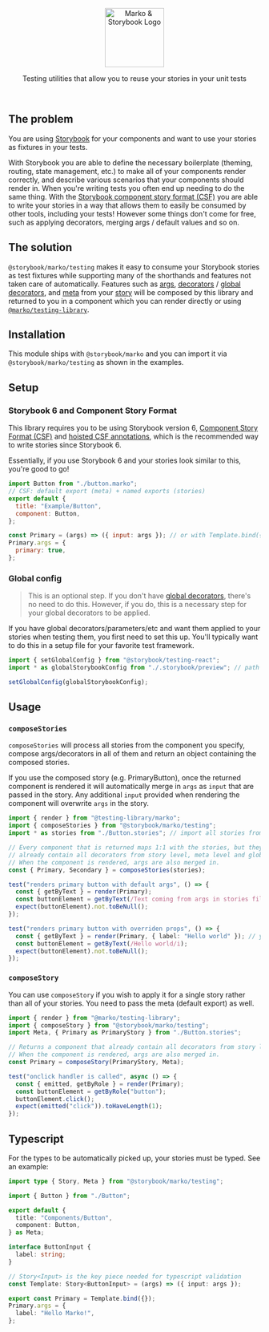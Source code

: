 <p align="center">
  <img src="https://user-images.githubusercontent.com/4985201/120356895-ad781b00-c2b9-11eb-94dc-2eacc348819b.png" alt="Marko & Storybook Logo" height="118"/>
</p>

<p align="center">Testing utilities that allow you to reuse your stories in your unit tests</p>

<br/>

## The problem

You are using [Storybook](https://storybook.js.org/) for your components and want to use your stories as fixtures in your tests.

With Storybook you are able to define the necessary boilerplate (theming, routing, state management, etc.) to make all of your components render correctly, and describe various scenarios that your components should render in. When you're writing tests you often end up needing to do the same thing. With the [Storybook component story format (CSF)](https://storybook.js.org/docs/marko/api/csf) you are able to write your stories in a way that allows them to easily be consumed by other tools, including your tests! However some things don't come for free, such as applying decorators, merging args / default values and so on.

## The solution

`@storybook/marko/testing` makes it easy to consume your Storybook stories as test fixtures while supporting many of the shorthands and features not taken care of automatically. Features such as [args](https://storybook.js.org/docs/marko/writing-stories/args), [decorators](https://storybook.js.org/docs/marko/writing-stories/decorators) / [global decorators](https://storybook.js.org/docs/marko/writing-stories/decorators#global-decorators), and [meta](https://storybook.js.org/docs/marko/api/csf#default-export) from your [story](https://storybook.js.org/docs/marko/api/csf#named-story-exports) will be composed by this library and returned to you in a component which you can render directly or using [`@marko/testing-library`](https://github.com/marko-js/testing-libraryhttps://github.com/marko-js/testing-library).

## Installation

This module ships with `@storybook/marko` and you can import it via `@storybook/marko/testing` as shown in the examples.

## Setup

### Storybook 6 and Component Story Format

This library requires you to be using Storybook version 6, [Component Story Format (CSF)](https://storybook.js.org/docs/marko/api/csf) and [hoisted CSF annotations](https://github.com/storybookjs/storybook/blob/next/MIGRATION.md#hoisted-csf-annotations), which is the recommended way to write stories since Storybook 6.

Essentially, if you use Storybook 6 and your stories look similar to this, you're good to go!

```js
import Button from "./button.marko";
// CSF: default export (meta) + named exports (stories)
export default {
  title: "Example/Button",
  component: Button,
};

const Primary = (args) => ({ input: args }); // or with Template.bind({})
Primary.args = {
  primary: true,
};
```

### Global config

> This is an optional step. If you don't have [global decorators](https://storybook.js.org/docs/marko/writing-stories/decorators#global-decorators), there's no need to do this. However, if you do, this is a necessary step for your global decorators to be applied.

If you have global decorators/parameters/etc and want them applied to your stories when testing them, you first need to set this up. You'll typically want to do this in a setup file for your favorite test framework.

```ts
import { setGlobalConfig } from "@storybook/testing-react";
import * as globalStorybookConfig from "./.storybook/preview"; // path of your preview.js file

setGlobalConfig(globalStorybookConfig);
```

## Usage

### `composeStories`

`composeStories` will process all stories from the component you specify, compose args/decorators in all of them and return an object containing the composed stories.

If you use the composed story (e.g. PrimaryButton), once the returned component is rendered it will automatically merge in `args` as `input` that are passed in the story. Any additional `input` provided when rendering the component will overwrite `args` in the story.

```ts
import { render } from "@testing-library/marko";
import { composeStories } from "@storybook/marko/testing";
import * as stories from "./Button.stories"; // import all stories from the stories file

// Every component that is returned maps 1:1 with the stories, but they
// already contain all decorators from story level, meta level and global level.
// When the component is rendered, args are also merged in.
const { Primary, Secondary } = composeStories(stories);

test("renders primary button with default args", () => {
  const { getByText } = render(Primary);
  const buttonElement = getByText(/Text coming from args in stories file!/i);
  expect(buttonElement).not.toBeNull();
});

test("renders primary button with overriden props", () => {
  const { getByText } = render(Primary, { label: "Hello world" }); // you can override props and they will get merged with values from the Story's args
  const buttonElement = getByText(/Hello world/i);
  expect(buttonElement).not.toBeNull();
});
```

### `composeStory`

You can use `composeStory` if you wish to apply it for a single story rather than all of your stories. You need to pass the meta (default export) as well.

```ts
import { render } from "@marko/testing-library";
import { composeStory } from "@storybook/marko/testing";
import Meta, { Primary as PrimaryStory } from "./Button.stories";

// Returns a component that already contain all decorators from story level, meta level and global level.
// When the component is rendered, args are also merged in.
const Primary = composeStory(PrimaryStory, Meta);

test("onclick handler is called", async () => {
  const { emitted, getByRole } = render(Primary);
  const buttonElement = getByRole("button");
  buttonElement.click();
  expect(emitted("click")).toHaveLength(1);
});
```

## Typescript

For the types to be automatically picked up, your stories must be typed. See an example:

```ts
import type { Story, Meta } from "@storybook/marko/testing";

import { Button } from "./Button";

export default {
  title: "Components/Button",
  component: Button,
} as Meta;

interface ButtonInput {
  label: string;
}

// Story<Input> is the key piece needed for typescript validation
const Template: Story<ButtonInput> = (args) => ({ input: args });

export const Primary = Template.bind({});
Primary.args = {
  label: "Hello Marko!",
};
```
